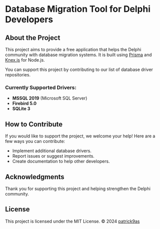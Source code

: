# Database Migration Tool for Delphi Developers

## About the Project

This project aims to provide a free application that helps the Delphi community with database migration systems. It is built using [Prisma](https://www.prisma.io/) and [Knex.js](https://knexjs.org/) for Node.js.

You can support this project by contributing to our list of database driver repositories.

### Currently Supported Drivers:
- **MSSQL 2019** (Microsoft SQL Server)
- **Firebird 5.0**
- **SQLite 3**

## How to Contribute

If you would like to support the project, we welcome your help! Here are a few ways you can contribute:
- Implement additional database drivers.
- Report issues or suggest improvements.
- Create documentation to help other developers.

## Acknowledgments

Thank you for supporting this project and helping strengthen the Delphi community.

## License

This project is licensed under the MIT License. © 2024 [patrick9as](https://github.com/patrick9as)
